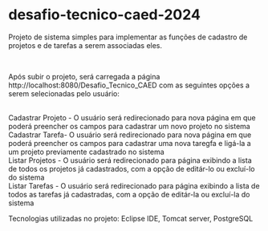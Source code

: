 # desafio-tecnico-caed-2024
<p>Projeto de sistema simples para implementar as funções de cadastro de projetos e de tarefas a serem associadas eles.</p><br/>
<p>Após subir o projeto, será carregada a página http://localhost:8080/Desafio_Tecnico_CAED com as seguintes opções a serem selecionadas pelo usuário:</p><br/>
<span>Cadastrar Projeto - O usuário será redirecionado para nova página em que poderá preencher os campos para cadastrar um novo projeto no sistema</span><br />
<span>Cadastrar Tarefa- O usuário será redirecionado para nova página em que poderá preencher os campos para cadastrar uma nova taregfa e ligá-la a um projeto previamente cadastrado no sistema</span><br />
<span>Listar Projetos - O usuário será redirecionado para página exibindo a lista de todos os projetos já cadastrados, com a opção de editár-lo ou excluí-lo do sistema</span><br />
<span>Listar Tarefas - O usuário será redirecionado para página exibindo a lista de todos as tarefas já cadastradas, com a opção de editár-la ou excluí-la do sistema</span><br />
<p>Tecnologias utilizadas no projeto: Eclipse IDE, Tomcat server, PostgreSQL</p>
